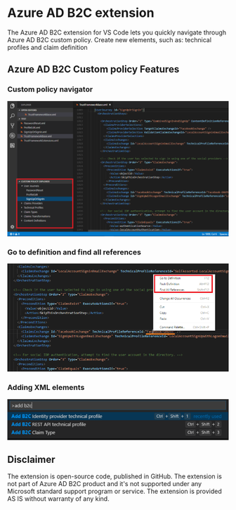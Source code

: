# Azure AD B2C extension

The Azure AD B2C extension for VS Code lets you quickly navigate through Azure AD B2C custom policy. Create new elements, such as: technical profiles and claim definition

## Azure AD B2C Custom policy Features
### Custom policy navigator
![Custom policy navigator](images/explorer.png)

### Go to definition and find all references
![Go to definition and find all references](images/goto.png)

### Adding XML elements
![Adding XML elements](images/commands.png)

## Disclaimer
The extension is open-source code, published in GitHub. The extension is not part of Azure AD B2C product and it's not supported under any Microsoft standard support program or service. The extension is provided AS IS without warranty of any kind. 
